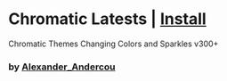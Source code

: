 # Chromatic Latests | [Install](index.js?raw=1)

Chromatic Themes Changing Colors and Sparkles v300+

### by [Alexander_Andercou](https://github.com/24sanduAlexandru)
